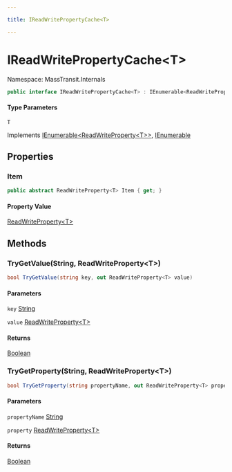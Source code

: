 ```yaml
---

title: IReadWritePropertyCache<T>

---
```


# IReadWritePropertyCache\<T\>

Namespace: MassTransit.Internals

```csharp
public interface IReadWritePropertyCache<T> : IEnumerable<ReadWriteProperty<T>>, IEnumerable
```

#### Type Parameters

`T`<br/>

Implements [IEnumerable\<ReadWriteProperty\<T\>\>](https://learn.microsoft.com/en-us/dotnet/api/system.collections.generic.ienumerable-1), [IEnumerable](https://learn.microsoft.com/en-us/dotnet/api/system.collections.ienumerable)

## Properties

### **Item**

```csharp
public abstract ReadWriteProperty<T> Item { get; }
```

#### Property Value

[ReadWriteProperty\<T\>](../masstransit-internals/readwriteproperty-1)<br/>

## Methods

### **TryGetValue(String, ReadWriteProperty\<T\>)**

```csharp
bool TryGetValue(string key, out ReadWriteProperty<T> value)
```

#### Parameters

`key` [String](https://learn.microsoft.com/en-us/dotnet/api/system.string)<br/>

`value` [ReadWriteProperty\<T\>](../masstransit-internals/readwriteproperty-1)<br/>

#### Returns

[Boolean](https://learn.microsoft.com/en-us/dotnet/api/system.boolean)<br/>

### **TryGetProperty(String, ReadWriteProperty\<T\>)**

```csharp
bool TryGetProperty(string propertyName, out ReadWriteProperty<T> property)
```

#### Parameters

`propertyName` [String](https://learn.microsoft.com/en-us/dotnet/api/system.string)<br/>

`property` [ReadWriteProperty\<T\>](../masstransit-internals/readwriteproperty-1)<br/>

#### Returns

[Boolean](https://learn.microsoft.com/en-us/dotnet/api/system.boolean)<br/>
